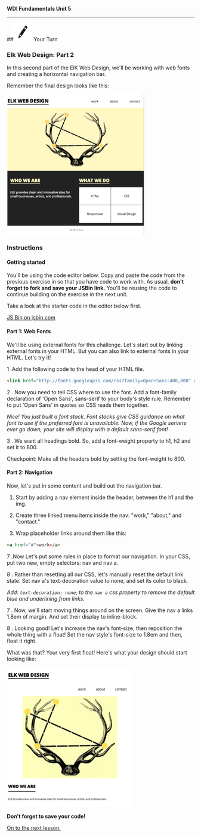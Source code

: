 **WDI Fundamentals Unit 5**

---

##![Your Turn](../assets/exercise.png) Your Turn

### Elk Web Design: Part 2

In this second part of the ElK Web Design, we'll be working with web fonts and creating a horizontal navigation bar.

Remember the final design looks like this:

![](/assets/elkwebdesign/elkwebdesign.png)


### Instructions

#### Getting started

You'll be using the code editor below. Copy and paste the code from the previous exercise in so that you have code to work with. As usual, **don't forget to fork and save your JSBin link.** You'll be reusing the code to continue building on the exercise in the next unit.

Take a look at the starter code in the editor below first.

<a class="jsbin-embed" href="http://jsbin.com/tifivo/embed?html,css,outputheight=600px">JS Bin on jsbin.com</a><script src="http://static.jsbin.com/js/embed.min.js?3.35.12"></script>

#### Part 1: Web Fonts

We'll  be using external fonts for this challenge. Let's start out by linking external fonts in your HTML. But you can also link to external fonts in your HTML. Let's try it!

1 .Add the following code to the head of your HTML file.

```HTML
<link href="http://fonts.googleapis.com/css?family=Open+Sans:400,800" rel="stylesheet" type="text/css">
```

2 . Now you need to tell CSS where to use the font. Add a font-family declaration of 'Open Sans', sans-serif to your body's style rule. Remember to put 'Open Sans' in quotes so CSS reads them together.

*Nice! You just built a font stack. Font stacks give CSS guidance on what font to use if the preferred font is unavailable. Now, if the Google servers ever go down, your site will display with a default sans-serif font!*

3 . We want all headings bold. So, add a font-weight property to h1, h2 and set it to 800.

Checkpoint: Make all the headers bold by setting the font-weight to 800.


#### Part 2: Navigation

Now, let's put in some content and build out the navigation bar.

1. Start by adding a nav element inside the header, between the h1 and the img.

2. Create three linked menu items inside the nav: "work," "about," and "contact."

4. Wrap placeholder links around them like this:

```HTML
<a href="#">work</a>
```

7 .Now Let's put some rules in place to format our navigation. In your CSS, put two new, empty selectors: nav and nav a.

8 . Rather than resetting all our CSS, let's manually reset the default link state. Set nav a's text-decoration value to none, and set its color to black.

*Add: `text-decoration: none`; to the `nav a` css property to remove the default blue and underlining from links.*

7 . Now, we'll start moving things around on the screen. Give the nav a links 1.8em of margin. And set their display to inline-block.

8 . Looking good! Let's increase the nav's font-size, then reposition the whole thing with a float! Set the nav style's font-size to 1.8em and then, float it right.

What was that? Your very first float! Here's what your design should start looking like:

![](/assets/elkwebdesign/elkdesignchapt6.png)

**Don't forget to save your code!**

[On to the next lesson.](04_lesson.md)
